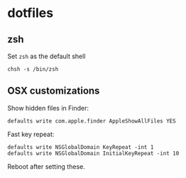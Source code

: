 # dotfiles

## zsh
Set `zsh` as the default shell
```shell script
chsh -s /bin/zsh
```

## OSX customizations
Show hidden files in Finder:
```shell script
defaults write com.apple.finder AppleShowAllFiles YES
```

Fast key repeat:
```shell script
defaults write NSGlobalDomain KeyRepeat -int 1
defaults write NSGlobalDomain InitialKeyRepeat -int 10
```

Reboot after setting these.
